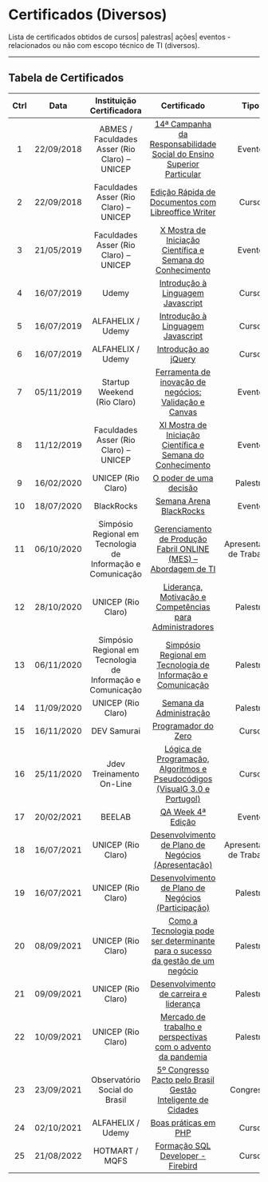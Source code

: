 # Certificados (Diversos)
Lista de certificados obtidos de cursos| palestras| ações| eventos - relacionados ou não com escopo técnico de TI (diversos).

------

## Tabela de Certificados

|Ctrl|Data|Instituição Certificadora|Certificado|Tipo|Modalidade|
|:---:|:---:|:---:|:---:|:---:|:---:|
|1|22/09/2018|ABMES / Faculdades Asser (Rio Claro) – UNICEP|[14ª Campanha da Responsabilidade Social do Ensino Superior Particular](./Certificados/Campanha_Responsabilidade_Social_Ensino_Particular_2018.pdf)|Evento|Presencial|
|2|22/09/2018|Faculdades Asser (Rio Claro) – UNICEP|[Edição Rápida de Documentos com Libreoffice Writer](./Certificados/LibreOffice_Writer_Mini_Curso_2018.pdf)|Curso|Presencial|
|3|21/05/2019|Faculdades Asser (Rio Claro) – UNICEP|[X Mostra de Iniciação Científica e Semana do Conhecimento](./Certificados/UNICEP-Semana_CONHECIMENTO_Gismar2018.pdf)|Evento|Presencial|
|4|16/07/2019|Udemy|[Introdução à Linguagem Javascript](./Certificados/Introducao_Javascript_2019_UC-R5T3OYY7.pdf)|Curso|Online|
|5|16/07/2019|ALFAHELIX / Udemy|[Introdução à Linguagem Javascript](./Certificados/UDEMY_Introdu%C3%A7%C3%A3o_Liguagem_JavaScript.pdf)|Curso|Online|
|6|16/07/2019|ALFAHELIX / Udemy|[Introdução ao jQuery](./Certificados/UDEMY_Introdu%C3%A7%C3%A3o_Liguagem_JQuery.pdf)|Curso|Online|
|7|05/11/2019|Startup Weekend (Rio Claro)|[Ferramenta de inovação de negócios: Validação  e Canvas](./Certificados/Startup_Weekend_Rio_Claro.pdf)|Evento|Online|
|8|11/12/2019|Faculdades Asser (Rio Claro) – UNICEP|[XI Mostra de Iniciação Científica e Semana do Conhecimento](./Certificados/UNICEP-Semana_CONHECIMENTO_GISMAR2019.pdf)|Evento|Presencial|
|9|16/02/2020|UNICEP (Rio Claro)|[O poder de uma decisão](./Certificados/ASSER-2020-O_Poder_de_uma_decisao.pdf)|Palestra|Online|
|10|18/07/2020|BlackRocks|[Semana Arena BlackRocks](./Certificados/Arena_Blocks_2020.pdf)|Evento|Online|
|11|06/10/2020|Simpósio Regional em Tecnologia de Informação e Comunicação|[Gerenciamento de Produção Fabril ONLINE (MES) – Abordagem de TI](./Certificados/Apresentacao_MES_Simposio_Regional_em_Tecnologia_e_Comunicacao_2020.pdf)|Apresentação de Trabalho|Online|
|12|28/10/2020|UNICEP (Rio Claro)|[Liderança, Motivação e Competências para Administradores](./Certificados/Palestra_Lideranca_Motivacao_Competencias_para_Administradores_UNICEP_Rio_Claro_2020.pdf)|Palestra|Online|
|13|06/11/2020|Simpósio Regional em Tecnologia de Informação e Comunicação|[Simpósio Regional em Tecnologia de Informação e Comunicação](./Certificados/Simposio_Regional_em_Tecnologia_e_Comunicacao_2020.pdf)|Palestra|Online|
|14|11/09/2020|UNICEP (Rio Claro)|[Semana da Administração](./Certificados/Semana_Administracao_UNICEP_Rio_Claro_2020.pdf)|Palestra|Online|
|15|16/11/2020|DEV Samurai|[Programador do Zero](./Certificados/Dev_Samurai_Programdor_do_Zero_2020.pdf)|Curso|Online|
|16|25/11/2020|Jdev Treinamento On-Line|[Lógica de Programação, Algoritmos e Pseudocódigos (VisualG 3.0 e Portugol)](./Certificados/Certificado_JDEV_Logica_de_Programacao_2020.pdf)|Curso|Online|
|17|20/02/2021|BEELAB|[QA Week 4ª Edição](./Certificados/Certificado-Bee_Lab_2021_QA_Week.pdf)|Evento|Online|
|18|16/07/2021|UNICEP (Rio Claro)|[Desenvolvimento de Plano de Negócios (Apresentação)](./Certificados/UNICEP-Rio_Claro-Desenvolvimento_Plano_Negocios_Apresentacao.pdf)|Apresentação de Trabalho|Online|
|19|16/07/2021|UNICEP (Rio Claro)|[Desenvolvimento de Plano de Negócios (Participação)](./Certificados/UNICEP-Rio_Claro-Desenvolvimento_Plano_Negocios_Participacao.pdf)|Palestra|Online|
|20|08/09/2021|UNICEP (Rio Claro)|[Como a Tecnologia pode ser determinante para o sucesso da gestão de um negócio](./Certificados/UNICEP_SEMANA_ADM_2021_DIA_01.pdf)|Palestra|Online|
|21|09/09/2021|UNICEP (Rio Claro)|[Desenvolvimento de carreira e liderança](./Certificados/UNICEP_SEMANA_ADM_2021_DIA_02.pdf)|Palestra|Online|
|22|10/09/2021|UNICEP (Rio Claro)|[Mercado de trabalho e perspectivas com o advento da pandemia](./Certificados/UNICEP_SEMANA_ADM_2021_DIA_03.pdf)|Palestra|Online|
|23|23/09/2021|Observatório Social do Brasil|[5º Congresso Pacto pelo Brasil Gestão Inteligente de Cidades](./Certificados/5_Congresso_Pacto_Pelo_Brasil_OSB.pdf)|Congresso|Online|
|24|02/10/2021|ALFAHELIX / Udemy|[Boas práticas em PHP](./Certificados/UDEMY-BOAS_PRATICAS_PHP.pdf)|Curso|Online|
|25|21/08/2022|HOTMART / MQFS|[Formação SQL Developer  - Firebird](./Certificados/Certificado_SQL_DEVELOPER_MQFS.pdf)|Curso|Online|

